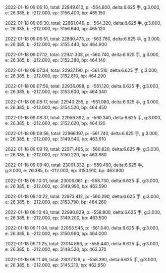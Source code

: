 2022-01-18 09:06:10, total: 22849.610, p: -564.800, delta:6.625 手, g:3.000, e: 26.385, b: -212.000, ep: 3156.400, bp: 465.150

2022-01-18 09:06:30, total: 22861.046, p: -564.320, delta:6.625 手, g:3.000, e: 26.385, b: -212.000, ep: 3156.640, bp: 465.120

2022-01-18 09:06:51, total: 22880.473, p: -563.760, delta:6.625 手, g:3.000, e: 26.385, b: -212.000, ep: 3155.440, bp: 464.900

2022-01-18 09:07:12, total: 22941.308, p: -560.740, delta:6.625 手, g:3.000, e: 26.385, b: -212.000, ep: 3152.380, bp: 464.140

2022-01-18 09:07:34, total: 22937.190, p: -561.510, delta:6.625 手, g:3.000, e: 26.385, b: -212.000, ep: 3152.810, bp: 464.290

2022-01-18 09:07:56, total: 22936.098, p: -561.120, delta:6.625 手, g:3.000, e: 26.385, b: -212.000, ep: 3153.600, bp: 464.340

2022-01-18 09:08:17, total: 22940.255, p: -561.080, delta:6.625 手, g:3.000, e: 26.385, b: -212.000, ep: 3154.520, bp: 464.450

2022-01-18 09:08:37, total: 22959.392, p: -560.340, delta:6.625 手, g:3.000, e: 26.385, b: -212.000, ep: 3152.620, bp: 464.120

2022-01-18 09:08:58, total: 22966.197, p: -561.740, delta:6.625 手, g:3.000, e: 26.385, b: -212.000, ep: 3149.540, bp: 463.910

2022-01-18 09:09:19, total: 22971.465, p: -560.820, delta:6.625 手, g:3.000, e: 26.385, b: -212.000, ep: 3150.220, bp: 463.880

2022-01-18 09:09:40, total: 23001.332, p: -559.490, delta:6.625 手, g:3.000, e: 26.385, b: -212.000, ep: 3150.910, bp: 463.800

2022-01-18 09:10:01, total: 23006.061, p: -558.730, delta:6.625 手, g:3.000, e: 26.385, b: -212.000, ep: 3149.990, bp: 463.590

2022-01-18 09:10:22, total: 22973.412, p: -560.290, delta:6.625 手, g:3.000, e: 26.385, b: -212.000, ep: 3153.790, bp: 464.260

2022-01-18 09:10:43, total: 22990.829, p: -558.800, delta:6.625 手, g:3.000, e: 26.385, b: -212.000, ep: 3149.200, bp: 463.500

2022-01-18 09:11:04, total: 22953.545, p: -561.040, delta:6.625 手, g:3.000, e: 26.385, b: -212.000, ep: 3150.960, bp: 464.000

2022-01-18 09:11:25, total: 23014.866, p: -558.440, delta:6.625 手, g:3.000, e: 26.385, b: -212.000, ep: 3148.520, bp: 463.370

2022-01-18 09:11:46, total: 23017.129, p: -558.390, delta:6.625 手, g:3.000, e: 26.385, b: -212.000, ep: 3145.210, bp: 462.950